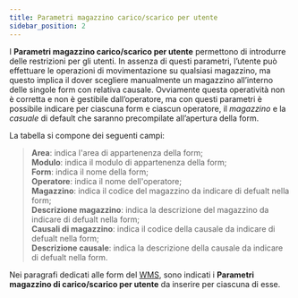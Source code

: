 ```yaml
---
title: Parametri magazzino carico/scarico per utente
sidebar_position: 2
---
```


I **Parametri magazzino carico/scarico per utente** permettono di introdurre delle restrizioni per gli utenti. 
In assenza di questi parametri, l’utente può effettuare le operazioni di movimentazione su qualsiasi magazzino, ma questo implica il dover scegliere manualmente un magazzino all’interno delle singole form con relativa causale. 
Ovviamente questa operatività non è corretta e non è gestibile dall’operatore, ma con questi parametri è possibile indicare per ciascuna form e ciascun operatore, il *magazzino* e la *casuale* di default che saranno precompilate all’apertura della form.

La tabella si compone dei seguenti campi:

> **Area**: indica l'area di appartenenza della form;      
> **Modulo**: indica il modulo di appartenenza della form;       
> **Form**: indica il nome della form;  
> **Operatore**: indica il nome dell'operatore;       
> **Magazzino**: indica il codice del magazzino da indicare di defualt nella form;        
> **Descrizione magazzino**: indica la descrizione del magazzino da indicare di defualt nella form;         
> **Causali di magazzino**: indica il codice della causale da indicare di defualt nella form;        
> **Descrizione causale**: indica la descrizione della causale da indicare di defualt nella form.

Nei paragrafi dedicati alle form del [WMS](/docs/logistics/wms/intro), sono indicati i **Parametri magazzino di carico/scarico per utente** da inserire per ciascuna di esse.
